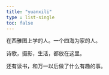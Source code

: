 ```yaml
---
title: "yuanxili"
type : list-single
toc: false
---
```


在西雅图上学的人。一个四海为家的人。

诗歌，摄影，生活，都放在这里。

还有读书，和万一以后做了什么有趣的事。







